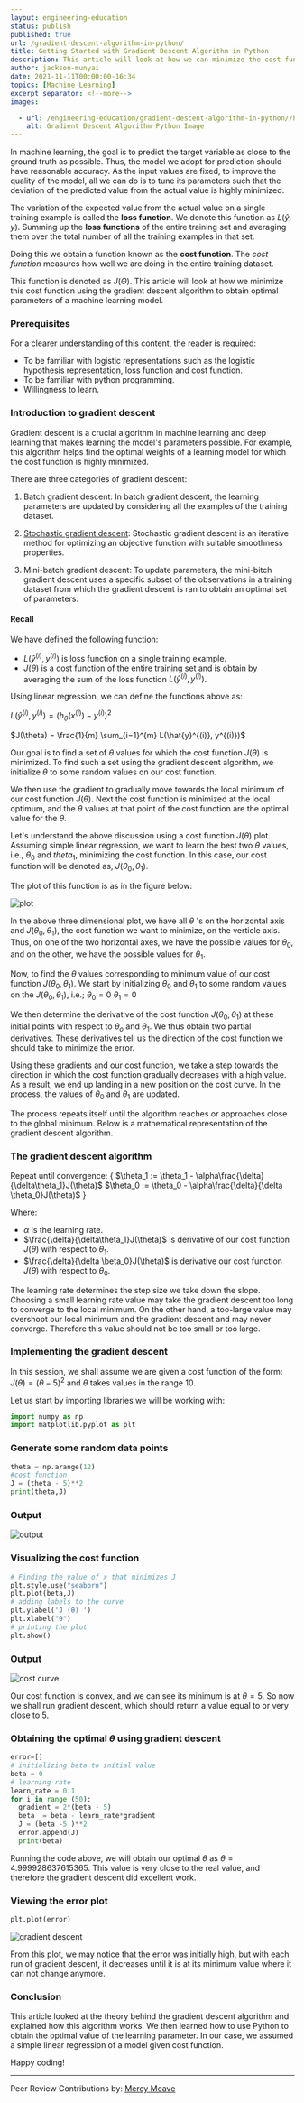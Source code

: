 ```yaml
---
layout: engineering-education
status: publish
published: true
url: /gradient-descent-algorithm-in-python/
title: Getting Started with Gradient Descent Algorithm in Python
description: This article will look at how we can minimize the cost function of using the gradient descent algorithm to obtain optimal parameters of a machine learning model.
author: jackson-munyai
date: 2021-11-11T00:00:00-16:34
topics: [Machine Learning]
excerpt_separator: <!--more-->
images:

  - url: /engineering-education/gradient-descent-algorithm-in-python//hero.png 
    alt: Gradient Descent Algorithm Python Image
---
```

In machine learning, the goal is to predict the target variable as close to the ground truth as possible. Thus, the model we adopt for prediction should have reasonable accuracy. As the input values are fixed, to improve the quality of the model, all we can do is to tune its parameters such that the deviation of the predicted value from the actual value is highly minimized.  
<!--more-->
The variation of the expected value from the actual value on a single training example is called the **loss function**. We denote this function as $L(ŷ,y)$. Summing up the **loss functions** of the entire training set and averaging them over the total number of all the training examples in that set. 

Doing this we obtain a function known as the **cost function**. The *cost function* measures how well we are doing in the entire training dataset. 

This function is denoted as $J(\Theta)$. This article will look at how we minimize this cost function using the gradient descent algorithm to obtain optimal parameters of a machine learning model.

### Prerequisites
For a clearer understanding of this content, the reader is required:
- To be familiar with logistic representations such as the logistic hypothesis representation, loss function and cost function.
- To be familiar with python programming.
- Willingness to learn. 

### Introduction to gradient descent 
Gradient descent is a crucial algorithm in machine learning and deep learning that makes learning the model's parameters possible. For example, this algorithm helps find the optimal weights of a learning model for which the cost function is highly minimized.

There are three categories of gradient descent:
1. Batch gradient descent: In batch gradient descent, the learning parameters are updated by considering all the examples of the training dataset.

2. [Stochastic gradient descent](https://en.wikipedia.org/wiki/Stochastic_gradient_descent): Stochastic gradient descent is an iterative method for optimizing an objective function with suitable smoothness properties.

3. Mini-batch gradient descent: To update parameters, the mini-bitch gradient descent uses a specific subset of the observations in a training dataset from which the gradient descent is ran to obtain an optimal set of parameters.

#### Recall
We have defined the following function:
- $L(\hat{y}^{(i)}, y^{(i)})$ is loss function on a single training example. 
- $J(\theta)$ is a cost function of the entire training set and is obtain by averaging the sum of the loss function $L(\hat{y}^{(i)}, y^{(i)})$.

Using linear regression, we can define the functions above as:

$L(\hat{y}^{(i)}, y^{(i)})= (h_\theta(x^{(i)})-y^{(i)})^{2}$

$J(\theta) = \frac{1}{m} \sum_{i=1}^{m} L(\hat{y}^{(i)}, y^{(i)})$

Our goal is to find a set of $\theta$ values for which the cost function $J(\theta)$ is minimized. To find such a set using the gradient descent algorithm, we initialize $\theta$ to some random values on our cost function. 

We then use the gradient to gradually move towards the local minimum of our cost function $J(\theta)$. Next the cost function is minimized at the local optimum, and the $\theta$ values at that point of the cost function are the optimal value for the $\theta$.

Let's understand the above discussion using a cost function $J(\theta)$ plot. Assuming simple linear regression, we want to learn the best two $\theta$ values, i.e., $\theta_0$ and $theta_1$, minimizing the cost function. In this case, our cost function will be denoted as, $J(\theta_0, \theta_1)$. 

The plot of this function is as in the figure below:

![plot](/engineering-education/gradient-descent-algorithm-in-python/cost-function-plot.png)

In the above three dimensional plot, we have all $\theta$ 's on the horizontal axis and $J(\theta_0, \theta_1)$, the cost function we want to minimize, on the verticle axis. Thus, on one of the two horizontal axes, we have the possible values for $\theta_0$, and on the other, we have the possible values for $\theta_1$.

Now, to find the $\theta$ values corresponding to minimum value of our cost function $J(\theta_0, \theta_1)$.
We start by initializing $\theta_0$ and $\theta_1$ to some random values on the $J(\theta_0, \theta_1)$, i.e.;
$\theta_0 = 0$
$\theta_1 = 0$

We then determine the derivative of the cost function $J(\theta_0, \theta_1)$ at these initial points with respect to $\theta_o$ and $\theta_1$. We thus obtain two partial derivatives. These derivatives tell us the direction of the cost function we should take to minimize the error. 

Using these gradients and our cost function, we take a step towards the direction in which the cost function gradually decreases with a high value. As a result, we end up landing in a new position on the cost curve. In the process, the values of $\theta_0$ and $\theta_1$ are updated. 

The process repeats itself until the algorithm reaches or approaches close to the global minimum. Below is a mathematical representation of the gradient descent algorithm.

### The gradient descent algorithm

Repeat until convergence:
{
$\theta_1  := \theta_1 - \alpha\frac{\delta}{\delta\theta_1}J(\theta)$
$\theta_0 := \theta_0 - \alpha\frac{\delta}{\delta \theta_0}J(\theta)$
  }

Where:
- $\alpha$ is the learning rate.
- $\frac{\delta}{\delta\theta_1}J(\theta)$ is derivative of our cost function $J(\theta)$ with respect to $\theta_1$.
- $\frac{\delta}{\delta \beta_0}J(\theta)$ is derivative our cost function $J(\theta)$ with respect to $\theta_0$.

The learning rate determines the step size we take down the slope. Choosing a small learning rate value may take the gradient descent too long to converge to the local minimum. On the other hand, a too-large value may overshoot our local minimum and the gradient descent and may never converge. Therefore this value should not be too small or too large.

### Implementing the gradient descent
In this session, we shall assume we are given a cost function of the form: $J(\theta) = (\theta - 5)^2$ and $\theta$ takes values in the range 10. 

Let us start by importing libraries we will be working with:

```python
import numpy as np
import matplotlib.pyplot as plt
```

### Generate some random data points

```python
theta = np.arange(12)
#cost function
J = (theta - 5)**2
print(theta,J)
```

### Output

![output](/engineering-education/gradient-descent-algorithm-in-python/output.png)


### Visualizing the cost function

```python
# Finding the value of x that minimizes J
plt.style.use("seaborn")
plt.plot(beta,J)
# adding labels to the curve
plt.ylabel('J (θ) ')
plt.xlabel("θ")
# printing the plot
plt.show()
```

### Output

![cost curve](/engineering-education/gradient-descent-algorithm-in-python/cost_function.png)

Our cost function is convex, and we can see its minimum is at $\theta=5$. So now we shall run gradient descent, which should return a value equal to or very close to 5.

### Obtaining the optimal $\theta$ using gradient descent

```python
error=[]
# initializing beta to initial value
beta = 0
# learning rate
learn_rate = 0.1
for i in range (50):
  gradient = 2*(beta - 5)
  beta  = beta - learn_rate*gradient
  J = (beta -5 )**2
  error.append(J)
  print(beta)
```

Running the code above, we will obtain our optimal $\theta$ as $\theta=4.999928637615365$. This value is very close to the real value, and therefore the gradient descent did excellent work. 

### Viewing the error plot

```python
plt.plot(error)

```

![gradient descent](/engineering-education/gradient-descent-algorithm-in-python/error.png)

From this plot, we may notice that the error was initially high, but with each run of gradient descent, it decreases until it is at its minimum value where it can not change anymore.

### Conclusion
This article looked at the theory behind the gradient descent algorithm and explained how this algorithm works. We then learned how to use Python to obtain the optimal value of the learning parameter. In our case, we assumed a simple linear regression of a model given cost function. 

Happy coding!

---
Peer Review Contributions by: [Mercy Meave](/engineering-education/authors/mercy-meave/)

<!-- MathJax script -->
<script type="text/javascript" async
    src="https://cdnjs.cloudflare.com/ajax/libs/mathjax/2.7.1/MathJax.js?config=TeX-AMS-MML_HTMLorMML">
    MathJax.Hub.Config({
    tex2jax: {
      inlineMath: [['$','$'], ['\\(','\\)']],
      displayMath: [['$$','$$']],
      processEscapes: true,
      processEnvironments: true,
      skipTags: ['script', 'noscript', 'style', 'textarea', 'pre'],
      TeX: { equationNumbers: { autoNumber: "AMS" },
           extensions: ["AMSmath.js", "AMSsymbols.js"] }
    }
    });
    MathJax.Hub.Queue(function() {
      // Fix <code> tags after MathJax finishes running. This is a
      // hack to overcome a shortcoming of Markdown. Discussion at
      // https://github.com/mojombo/jekyll/issues/199
      var all = MathJax.Hub.getAllJax(), i;
      for(i = 0; i < all.length; i += 1) {
          all[i].SourceElement().parentNode.className += ' has-jax';
      }
    });
    MathJax.Hub.Config({
    // Autonumbering by mathjax
    TeX: { equationNumbers: { autoNumber: "AMS" } }
    });
  </script>